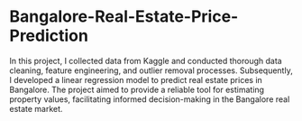 # Bangalore-Real-Estate-Price-Prediction
In this project, I collected data from Kaggle and conducted thorough data cleaning, feature engineering, and outlier removal processes. Subsequently, I developed a linear regression model to predict real estate prices in Bangalore. The project aimed to provide a reliable tool for estimating property values, facilitating informed decision-making in the Bangalore real estate market.
